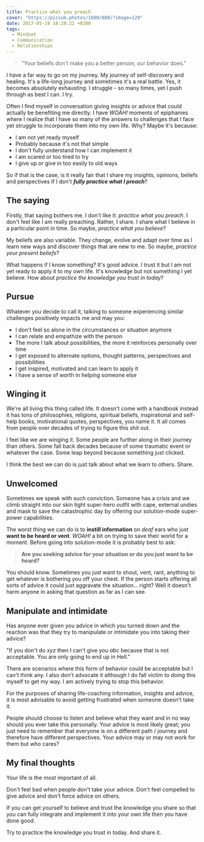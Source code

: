 ```yaml
---
title: Practice what you preach
cover: "https://picsum.photos/1600/800/?image=129"
date: 2017-05-19 18:29:22 +0200
tags:
  - Mindset
  - Communication
  - Relationships
---
```


> "Your beliefs don't make you a better person, our behavior does."

I have a far way to go on my journey. My journey of self-discovery and healing.
It's a life-long journey and sometimes it's a real battle. Yes, it becomes
absolutely exhausting. I struggle - so many times, yet I push through as best
I can. I try.

Often I find myself in conversation giving insights or advice that could actually
be benefiting me directly. I have _WOAH!_ moments of epiphanies where I realize that I have
so many of the answers to challenges that I face yet struggle to incorporate them
into my own life. Why? Maybe it's because:

- I am not yet ready myself
- Probably because it's not that simple
- I don't fully understand how I can implement it
- I am scared or too tired to try
- I give up or give in too easily to old ways

So if that is the case, is it really fair that I share my insights, opinions,
beliefs and perspectives if I don't **_fully practice what I preach_**?

## The saying

Firstly, that saying bothers me. I don't like it: _practice what you preach_.
I don't feel like I am really preaching. Rather, I share. I share what I believe
in a particular point in time. So maybe, _practice what you believe_?

My beliefs are also variable. They change, evolve and adapt over time as I learn
new ways and discover things that are new to me. So maybe,
_practice your present beliefs_?

What happens if I know something? It's good advice. I trust it but I am not yet
ready to apply it to my own life. It's knowledge but not something I yet believe.
How about _practice the knowledge you trust in today_?

## Pursue

Whatever you decide to call it, talking to someone experiencing similar
challenges positively impacts me and may you:

- I don't feel so alone in the circumstances or situation anymore
- I can relate and empathize with the person
- The more I talk about possibilities, the more it reinforces personally over time
- I get exposed to alternate options, thought patterns, perspectives and possibilities
- I get inspired, motivated and can learn to apply it
- I have a sense of worth in helping someone else

## Winging it

We're all living this thing called life. It doesn't come with a handbook instead
it has tons of philosophies, religions, spiritual beliefs, inspirational and
self-help books, motivational quotes, perspectives, you name it. It all comes
from people over decades of trying to figure this shit out.

I feel like we are winging it. Some people are further along in their journey
than others. Some fall back decades because of some traumatic event or whatever
the case. Some leap beyond because something just clicked.

I think the best we can do is just talk about what we learn to others. Share.

## Unwelcomed

Sometimes we speak with such conviction. Someone has a crisis and we climb straight into
our skin tight super-hero outfit with cape, external undies and mask to save
the catastrophic day by offering our solution-mode super-power capabilities.

The worst thing we can do is to **instill information** on _deaf_ ears who just **want
to be heard or vent**. _WOAH!_ a bit on trying to save their world for a moment.
Before going into solution-mode it is probably best to ask:

> **Are you seeking advice for your situation or do you just want to be heard?**

You should know. Sometimes you just want to shout, vent, rant, anything to get
whatever is bothering you off your chest. If the person starts offering all
sorts of advice it could just aggravate the situation... right? Well it doesn't
harm anyone in asking that question as far as I can see.

## Manipulate and intimidate

Has anyone ever given you advice in which you turned down and the reaction was
that they try to manipulate or intimidate you into taking their advice?

"If you don't do _xyz_ then I can't give you _abc_ because that is not
acceptable. You are only going to end up in Hell."

There are scenarios where this form of behavior could be acceptable but
I can't think any. I also don't advocate it although I do fall victim to
doing this myself to get my way. I am actively trying to stop this behavior.

For the purposes of sharing life-coaching information, insights and advice, it
is most advisable to avoid getting frustrated when someone doesn't take it.

People should choose to listen and believe what they want and in no way should
you ever take this personally. Your advice is most likely great; you just need
to remember that everyone is on a different path / journey and therefore have
different perspectives. Your advice may or may not work for them but who cares?

## My final thoughts

Your life is the most important of all.

Don't feel bad when people don't take your advice. Don't feel compelled to
give advice and don't force advice on others.

If you can get yourself to believe and trust the knowledge you share so that
you can fully integrate and implement it into your own life then you have done
good.

Try to practice the knowledge you trust in today. And share it.
